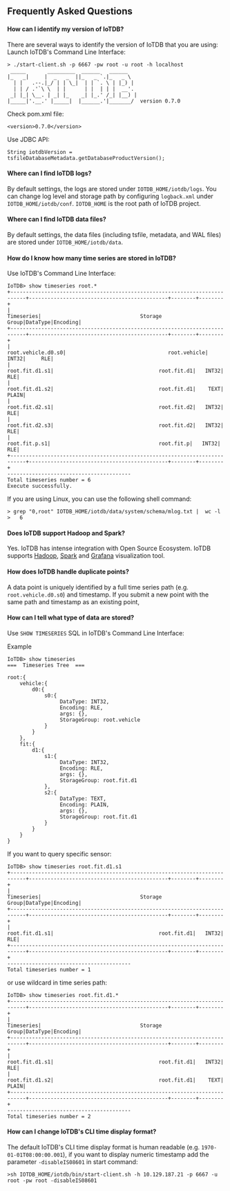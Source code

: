 ## Frequently Asked Questions

#### How can I identify my version of IoTDB?
There are several ways to identify the version of IoTDB that you are using:
Launch IoTDB's Command Line Interface:
```
> ./start-client.sh -p 6667 -pw root -u root -h localhost
 _____       _________  ______   ______    
|_   _|     |  _   _  ||_   _ `.|_   _ \   
  | |   .--.|_/ | | \_|  | | `. \ | |_) |  
  | | / .'`\ \  | |      | |  | | |  __'.  
 _| |_| \__. | _| |_    _| |_.' /_| |__) | 
|_____|'.__.' |_____|  |______.'|_______/  version 0.7.0
```

Check pom.xml file:
```
<version>0.7.0</version>
```

Use JDBC API:
```
String iotdbVersion = tsfileDatabaseMetadata.getDatabaseProductVersion();
```

#### Where can I find IoTDB logs?
By default settings, the logs are stored under ```IOTDB_HOME/iotdb/logs```. You can change log level and storage path by configuring ```logback.xml``` under ```IOTDB_HOME/iotdb/conf```. ```IOTDB_HOME``` is the root path of IoTDB project.

#### Where can I find IoTDB data files?
By default settings, the data files (including tsfile, metadata, and WAL files) are stored under ```IOTDB_HOME/iotdb/data```.

#### How do I know how many time series are stored in IoTDB?
Use IoTDB's Command Line Interface:
```
IoTDB> show timeseries root.*
+---------------------------------------------------------------------------+---------------------------------------------+--------+--------+
|                                                                 Timeseries|                                Storage Group|DataType|Encoding|
+---------------------------------------------------------------------------+---------------------------------------------+--------+--------+
|                                                         root.vehicle.d0.s0|                                 root.vehicle|   INT32|     RLE|
|                                                             root.fit.d1.s1|                                  root.fit.d1|   INT32|     RLE|
|                                                             root.fit.d1.s2|                                  root.fit.d1|    TEXT|   PLAIN|
|                                                             root.fit.d2.s1|                                  root.fit.d2|   INT32|     RLE|
|                                                             root.fit.d2.s3|                                  root.fit.d2|   INT32|     RLE|
|                                                              root.fit.p.s1|                                   root.fit.p|   INT32|     RLE|
+---------------------------------------------------------------------------+---------------------------------------------+--------+--------+
----------------------------------------
Total timeseries number = 6
Execute successfully.
```
If you are using Linux, you can use the following shell command:
```
> grep "0,root" IOTDB_HOME/iotdb/data/system/schema/mlog.txt |  wc -l
>   6
```

#### Does IoTDB support Hadoop and Spark?
Yes. IoTDB has intense integration with Open Source Ecosystem. IoTDB supports [Hadoop](https://github.com/thulab/iotdb/tree/master/hadoop), [Spark](https://github.com/thulab/iotdb/tree/master/spark) and [Grafana](https://github.com/thulab/iotdb/tree/master/grafana) visualization tool.

#### How does IoTDB handle duplicate points?
A data point is uniquely identified by a full time series path (e.g. ```root.vehicle.d0.s0```) and timestamp. If you submit a new point with the same path and timestamp as an existing point, 

#### How can I tell what type of data are stored?
Use ```SHOW TIMESERIES``` SQL in IoTDB's Command Line Interface:

Example
```
IoTDB> show timeseries
===  Timeseries Tree  ===

root:{
    vehicle:{
        d0:{
            s0:{
                 DataType: INT32,
                 Encoding: RLE,
                 args: {},
                 StorageGroup: root.vehicle 
            }
        }
    },
    fit:{
        d1:{
            s1:{
                 DataType: INT32,
                 Encoding: RLE,
                 args: {},
                 StorageGroup: root.fit.d1 
            },
            s2:{
                 DataType: TEXT,
                 Encoding: PLAIN,
                 args: {},
                 StorageGroup: root.fit.d1 
            }
        }
    }
}
```
If you want to query specific sensor:
```
IoTDB> show timeseries root.fit.d1.s1
+---------------------------------------------------------------------------+---------------------------------------------+--------+--------+
|                                                                 Timeseries|                                Storage Group|DataType|Encoding|
+---------------------------------------------------------------------------+---------------------------------------------+--------+--------+
|                                                             root.fit.d1.s1|                                  root.fit.d1|   INT32|     RLE|
+---------------------------------------------------------------------------+---------------------------------------------+--------+--------+
----------------------------------------
Total timeseries number = 1
```
or use wildcard in time series path:
```
IoTDB> show timeseries root.fit.d1.*
+---------------------------------------------------------------------------+---------------------------------------------+--------+--------+
|                                                                 Timeseries|                                Storage Group|DataType|Encoding|
+---------------------------------------------------------------------------+---------------------------------------------+--------+--------+
|                                                             root.fit.d1.s1|                                  root.fit.d1|   INT32|     RLE|
|                                                             root.fit.d1.s2|                                  root.fit.d1|    TEXT|   PLAIN|
+---------------------------------------------------------------------------+---------------------------------------------+--------+--------+
----------------------------------------
Total timeseries number = 2
```

#### How can I change IoTDB's CLI time display format?
The default IoTDB's CLI time display format is human readable (e.g. ```1970-01-01T08:00:00.001```), if you want to display numeric timestamp add the parameter ```-disableIS08601``` in start command:
```
>sh IOTDB_HOME/iotdb/bin/start-client.sh -h 10.129.187.21 -p 6667 -u root -pw root -disableIS08601
```
